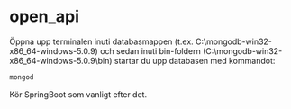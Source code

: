 # open_api

Öppna upp terminalen inuti databasmappen (t.ex. C:\mongodb-win32-x86_64-windows-5.0.9) och sedan inuti bin-foldern (C:\mongodb-win32-x86_64-windows-5.0.9\bin) startar du upp databasen med kommandot:
```bash 
mongod
```

Kör SpringBoot som vanligt efter det.
